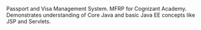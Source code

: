Passport and Visa Management System. MFRP for Cognizant Academy.
Demonstrates understanding of Core Java and basic Java EE concepts like JSP and Servlets.
